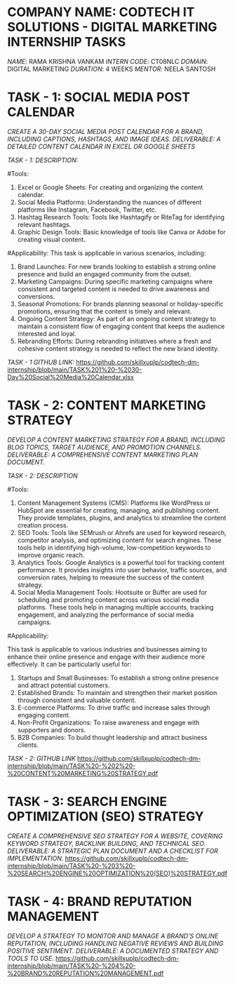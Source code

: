 # COMPANY NAME: CODTECH IT SOLUTIONS - DIGITAL MARKETING INTERNSHIP TASKS

*NAME*: RAMA KRISHNA VANKAM
*INTERN CODE*: CT08NLC
*DOMAIN*: DIGITAL MARKETING
*DURATION*: 4 WEEKS
*MENTOR*: NEELA SANTOSH 


# TASK - 1: SOCIAL MEDIA POST CALENDAR
*CREATE A 30-DAY SOCIAL MEDIA POST CALENDAR FOR A BRAND, INCLUDING CAPTIONS, HASHTAGS, AND IMAGE IDEAS.
DELIVERABLE: A DETAILED CONTENT CALENDAR IN EXCEL OR GOOGLE SHEETS*

*TASK - 1: DESCRIPTION:*

#Tools:
1. Excel or Google Sheets: For creating and organizing the content calendar.
2. Social Media Platforms: Understanding the nuances of different platforms like Instagram, Facebook, Twitter, etc.
3. Hashtag Research Tools: Tools like Hashtagify or RiteTag for identifying relevant hashtags.
4. Graphic Design Tools: Basic knowledge of tools like Canva or Adobe for creating visual content.

#Applicability:
This task is applicable in various scenarios, including:
1. Brand Launches: For new brands looking to establish a strong online presence and build an engaged community from the outset.
2. Marketing Campaigns: During specific marketing campaigns where consistent and targeted content is needed to drive awareness and conversions.
3. Seasonal Promotions: For brands planning seasonal or holiday-specific promotions, ensuring that the content is timely and relevant.
4. Ongoing Content Strategy: As part of an ongoing content strategy to maintain a consistent flow of engaging content that keeps the audience interested and loyal.
5. Rebranding Efforts: During rebranding initiatives where a fresh and cohesive content strategy is needed to reflect the new brand identity.

*TASK - 1 GITHUB LINK:*
https://github.com/skillxuplp/codtech-dm-internship/blob/main/TASK%201%20-%2030-Day%20Social%20Media%20Calendar.xlsx



# TASK - 2: CONTENT MARKETING STRATEGY
*DEVELOP A CONTENT MARKETING STRATEGY FOR A BRAND, INCLUDING BLOG TOPICS, TARGET AUDIENCE, AND PROMOTION CHANNELS.
DELIVERABLE: A COMPREHENSIVE CONTENT MARKETING PLAN DOCUMENT.*

*TASK - 2: DESCRIPTION*

#Tools:

1. Content Management Systems (CMS): Platforms like WordPress or HubSpot are essential for creating, managing, and publishing content. They provide templates, plugins, and analytics to streamline the content creation process.
2. SEO Tools: Tools like SEMrush or Ahrefs are used for keyword research, competitor analysis, and optimizing content for search engines. These tools help in identifying high-volume, low-competition keywords to improve organic reach.
3. Analytics Tools: Google Analytics is a powerful tool for tracking content performance. It provides insights into user behavior, traffic sources, and conversion rates, helping to measure the success of the content strategy.
4. Social Media Management Tools: Hootsuite or Buffer are used for scheduling and promoting content across various social media platforms. These tools help in managing multiple accounts, tracking engagement, and analyzing the performance of social media campaigns.

#Applicability:

This task is applicable to various industries and businesses aiming to enhance their online presence and engage with their audience more effectively. It can be particularly useful for:

1. Startups and Small Businesses: To establish a strong online presence and attract potential customers.
2. Established Brands: To maintain and strengthen their market position through consistent and valuable content.
3. E-commerce Platforms: To drive traffic and increase sales through engaging content.
4. Non-Profit Organizations: To raise awareness and engage with supporters and donors.
5. B2B Companies: To build thought leadership and attract business clients.

*TASK - 2: GITHUB LINK*
https://github.com/skillxuplp/codtech-dm-internship/blob/main/TASK%20-%202%20-%20CONTENT%20MARKETING%20STRATEGY.pdf



# TASK - 3: SEARCH ENGINE OPTIMIZATION (SEO) STRATEGY
*CREATE A COMPREHENSIVE SEO STRATEGY FOR A WEBSITE, COVERING KEYWORD STRATEGY, BACKLINK BUILDING, AND TECHNICAL SEO.
DELIVERABLE: A STRATEGIC PLAN DOCUMENT AND A CHECKLIST FOR IMPLEMENTATION.*
https://github.com/skillxuplp/codtech-dm-internship/blob/main/TASK%20-%203%20-%20SEARCH%20ENGINE%20OPTIMIZATION%20(SEO)%20STRATEGY.pdf



# TASK - 4: BRAND REPUTATION MANAGEMENT
*DEVELOP A STRATEGY TO MONITOR AND MANAGE A BRAND’S ONLINE REPUTATION, INCLUDING HANDLING NEGATIVE REVIEWS AND BUILDING POSITIVE SENTIMENT.
DELIVERABLE: A DOCUMENTED STRATEGY AND TOOLS TO USE.*
https://github.com/skillxuplp/codtech-dm-internship/blob/main/TASK%20-%204%20-%20BRAND%20REPUTATION%20MANAGEMENT.pdf


